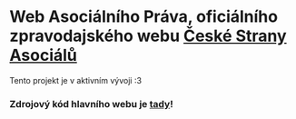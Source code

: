 # Web Asociálního Práva, oficiálního zpravodajského webu [České Strany Asociálů](https://www.ceskastranaasocialu.cz)
Tento projekt je v aktivním vývoji :3

### Zdrojový kód hlavního webu je [tady](https://github.com/CAsocialu/CAsocialu.github.io)!